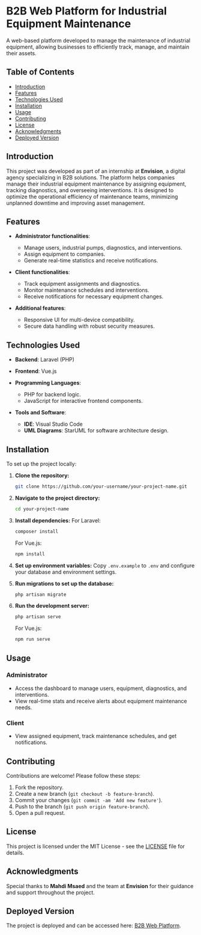 
# B2B Web Platform for Industrial Equipment Maintenance

A web-based platform developed to manage the maintenance of industrial equipment, allowing businesses to efficiently track, manage, and maintain their assets.

## Table of Contents
- [Introduction](#introduction)
- [Features](#features)
- [Technologies Used](#technologies-used)
- [Installation](#installation)
- [Usage](#usage)
- [Contributing](#contributing)
- [License](#license)
- [Acknowledgments](#acknowledgments)
- [Deployed Version](#deployed-version)

## Introduction
This project was developed as part of an internship at **Envision**, a digital agency specializing in B2B solutions. The platform helps companies manage their industrial equipment maintenance by assigning equipment, tracking diagnostics, and overseeing interventions. It is designed to optimize the operational efficiency of maintenance teams, minimizing unplanned downtime and improving asset management.

## Features
- **Administrator functionalities**:
  - Manage users, industrial pumps, diagnostics, and interventions.
  - Assign equipment to companies.
  - Generate real-time statistics and receive notifications.
  
- **Client functionalities**:
  - Track equipment assignments and diagnostics.
  - Monitor maintenance schedules and interventions.
  - Receive notifications for necessary equipment changes.

- **Additional features**:
  - Responsive UI for multi-device compatibility.
  - Secure data handling with robust security measures.
  
## Technologies Used
- **Backend**: Laravel (PHP)
- **Frontend**: Vue.js
- **Programming Languages**: 
  - PHP for backend logic.
  - JavaScript for interactive frontend components.
  
- **Tools and Software**:
  - **IDE**: Visual Studio Code
  - **UML Diagrams**: StarUML for software architecture design.

## Installation

To set up the project locally:

1. **Clone the repository:**
    ```bash
    git clone https://github.com/your-username/your-project-name.git
    ```

2. **Navigate to the project directory:**
    ```bash
    cd your-project-name
    ```

3. **Install dependencies:**
    For Laravel:
    ```bash
    composer install
    ```

    For Vue.js:
    ```bash
    npm install
    ```

4. **Set up environment variables:**
    Copy `.env.example` to `.env` and configure your database and environment settings.

5. **Run migrations to set up the database:**
    ```bash
    php artisan migrate
    ```

6. **Run the development server:**
    ```bash
    php artisan serve
    ```

    For Vue.js:
    ```bash
    npm run serve
    ```

## Usage

### Administrator
- Access the dashboard to manage users, equipment, diagnostics, and interventions.
- View real-time stats and receive alerts about equipment maintenance needs.

### Client
- View assigned equipment, track maintenance schedules, and get notifications.

## Contributing

Contributions are welcome! Please follow these steps:

1. Fork the repository.
2. Create a new branch (`git checkout -b feature-branch`).
3. Commit your changes (`git commit -am 'Add new feature'`).
4. Push to the branch (`git push origin feature-branch`).
5. Open a pull request.

## License
This project is licensed under the MIT License - see the [LICENSE](LICENSE) file for details.

## Acknowledgments
Special thanks to **Mahdi Msaed** and the team at **Envision** for their guidance and support throughout the project.

## Deployed Version
The project is deployed and can be accessed here: [B2B Web Platform](https://gsiapp.com/).
